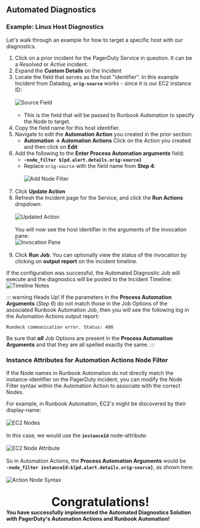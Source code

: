 ## Automated Diagnostics

### Example: Linux Host Diagnostics

Let's walk through an example for how to target a specific host with our diagnostics.

1. Click on a prior incident for the PagerDuty Service in question. It can be a _Resolved_ or _Active_ incident.
2. Expand the **Custom Details** on the Incident
3. Locate the field that serves as the host "identifier". In this example Incident from Datadog, **`orig-source`** works - since it is our EC2 instance ID:<br><br>
![Source Field](@assets/img/solutions-auto-diag-source-field.png)<br><br>
   * This is the field that will be passed to Runbook Automation to specify the Node to target.
4. Copy the field name for this host identifier.
5. Navigate to edit the **Automation Action** you created in the prior section:
    * **Automation -> Automation Actions** Click on the Action you created and then click on **Edit**
6. Add the following to the **Enter Process Automation arguments** field:
   * **`-node_filter ${pd.alert.details.orig-source}`**
   * Replace `orig-source` with the field name from **Step 4**:<br><br>
![Add Node Filter](@assets/img/solutions-auto-diag-add-node-filter.png)<br><br>
7. Click **Update Action**
8. Refresh the Incident page for the Service, and click the **Run Actions** dropdown:<br><br>
![Updated Action](@assets/img/solutions-auto-diag-updated-action.png)<br><br>
You will now see the host identifier in the arguments of the invocation pane:<br>
![Invocation Pane](@assets/img/solutions-auto-diag-invocation-pane.png)<br><br>
9. Click **Run Job**. You can optionally view the status of the invocation by clicking on **output report** on the incident timeline.

If the configuration was successful, the Automated Diagnostic Job will execute and the diagnostics will be posted to the Incident Timeline:
![Timeline Notes](@assets/img/solutions-auto-diag-timeline-notes.png)

::: warning Heads Up!
If the parameters in the **Process Automation Arguments** (_Step 6_) do not match those in the Job Options of the associated Runbook Automation Job, 
then you will see the following log in the Automation Actions output report:
```
Rundeck communication error. Status: 400
```
Be sure that _**all**_ Job Options are present in the **Process Automation Arguments** and that they are all spelled exactly the same.
:::

### Instance Attributes for Automation Actions Node Filter
If the Node names in Runbook Automation do not directly match the instance-identifier on the PagerDuty incident, you can modify the Node Filter syntax within the Automation Action
to associate with the correct Nodes.

For example, in Runbook Automation, EC2's might be discovered by their display-name:<br><br>
![EC2 Nodes](@assets/img/solutions-auto-diag-ec2-nodes.png)<br><br>
In this case, we would use the **`instanceId`** node-attribute:<br><br>
![EC2 Node Attribute](@assets/img/solutions-auto-diag-ec2-node-attribute.png)<br><br>
So in Automation Actions, the **Process Automation Arguments** would be <br> 
**`-node_filter instanceId:${pd.alert.details.orig-source}`**, as shown here:<br><br>
![Action Node Syntax](@assets/img/solutions-auto-diag-actions-node-filter.png)<br><br>

**<center><font size="+3">Congratulations!</font></center>**
**You have successfully implemented the Automated Diagnostics Solution with PagerDuty's Automation Actions and Runbook Automation!**